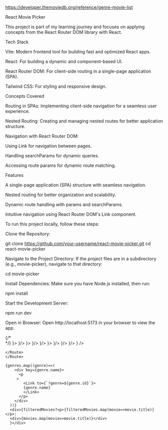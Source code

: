 
https://developer.themoviedb.org/reference/genre-movie-list

React Movie Picker

This project is part of my learning journey and focuses on applying concepts from the React Router DOM library with React.

Tech Stack

Vite: Modern frontend tool for building fast and optimized React apps.

React: For building a dynamic and component-based UI.

React Router DOM: For client-side routing in a single-page application (SPA).

Tailwind CSS: For styling and responsive design.

Concepts Covered

Routing in SPAs: Implementing client-side navigation for a seamless user experience.

Nested Routing: Creating and managing nested routes for better application structure.

Navigation with React Router DOM:

Using Link for navigation between pages.

Handling searchParams for dynamic queries.

Accessing route params for dynamic route matching.

Features

A single-page application (SPA) structure with seamless navigation.

Nested routing for better organization and scalability.

Dynamic route handling with params and searchParams.

Intuitive navigation using React Router DOM's Link component.

To run this project locally, follow these steps:

Clone the Repository:

git clone https://github.com/your-username/react-movie-picker.git
cd react-movie-picker

Navigate to the Project Directory:
If the project files are in a subdirectory (e.g., movie-picker), navigate to that directory:

cd movie-picker

Install Dependencies:
Make sure you have Node.js installed, then run:

npm install

Start the Development Server:

npm run dev

Open in Browser:
Open http://localhost:5173 in your browser to view the app.




 <BrowserRouter>
  {/* <Nav/> */}
  <Routes>
    <Route path='/' element={<Layout/>}>
    <Route index element={<Home/>}/>
    <Route path='/moviegenres' element={<About/>}>
      <Route path='drama' element={<Drama/>}/>
      <Route path='action' element={<Action/>}/>
    </Route>
    <Route path='/trending' element={<TrendingLayout/>}>
    <Route index element={<TrendingAll/>}/>
    <Route path='seriestrend' element={<TrendingSeries/>}/>  
    <Route path='moviestrend' element={<TrendingMovies/>}/> 
    <Route path='singlemovie/:movie_id' element={<SingleMovieDetail/>} />

    </Route>
    </Route>
  </Routes>
  </BrowserRouter>
   </>



    {genres.map((genre)=>(
        <div key={genre.name}>
          <p
         >
            <Link to={`?genre=${genre.id}`}>
            {genre.name}
            </Link>
          </p>
        </div>
      ))}
      <div>{filteredMovies?<p>{filteredMovies.map(movie=>movie.title)}</p>:
      <div>{movies.map(movie=>movie.title)}</div>
      }</div>